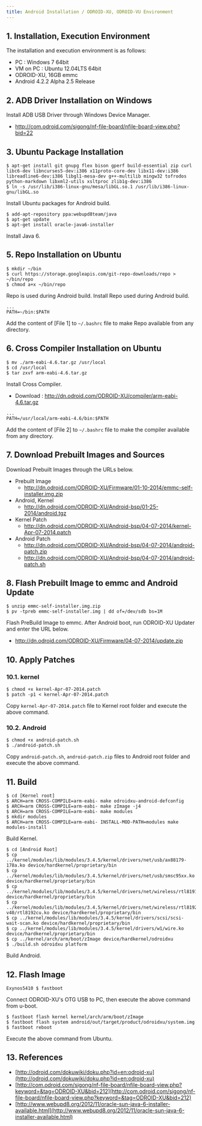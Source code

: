 ```yaml
---
title: Android Installation / ODROID-XU, ODROID-VU Environment
---
```


## 1. Installation, Execution Environment

The installation and execution environment is as follows:
* PC : Windows 7 64bit
* VM on PC : Ubuntu 12.04LTS 64bit
* ODROID-XU, 16GB emmc
* Android 4.2.2 Alpha 2.5 Release

## 2. ADB Driver Installation on Windows

Install ADB USB Driver through Windows Device Manager.
* http://com.odroid.com/sigong/nf-file-board/nfile-board-view.php?bid=22

## 3. Ubuntu Package Installation

```shell
$ apt-get install git gnupg flex bison gperf build-essential zip curl libc6-dev libncurses5-dev:i386 x11proto-core-dev libx11-dev:i386 libreadline6-dev:i386 libgl1-mesa-dev g++-multilib mingw32 tofrodos python-markdown libxml2-utils xsltproc zlib1g-dev:i386
$ ln -s /usr/lib/i386-linux-gnu/mesa/libGL.so.1 /usr/lib/i386-linux-gnu/libGL.so
```

Install Ubuntu packages for Android build.

```shell
$ add-apt-repository ppa:webupd8team/java
$ apt-get update
$ apt-get install oracle-java6-installer
```

Install Java 6.

## 5. Repo Installation on Ubuntu

```shell
$ mkdir ~/bin
$ curl https://storage.googleapis.com/git-repo-downloads/repo > ~/bin/repo
$ chmod a+x ~/bin/repo
```

Repo is used during Android build. Install Repo used during Android build.

```shell {caption="[File 1] ~/.bashrc", linenos=table}
...
PATH=~/bin:$PATH
```

Add the content of [File 1] to `~/.bashrc` file to make Repo available from any directory.

## 6. Cross Compiler Installation on Ubuntu

```shell
$ mv ./arm-eabi-4.6.tar.gz /usr/local
$ cd /usr/local
$ tar zxvf arm-eabi-4.6.tar.gz
```

Install Cross Compiler.

* Download : http://dn.odroid.com/ODROID-XU/compiler/arm-eabi-4.6.tar.gz

```shell {caption="[File 2] ~/.bashrc", linenos=table}
...
PATH=/usr/local/arm-eabi-4.6/bin:$PATH
```

Add the content of [File 2] to `~/.bashrc` file to make the compiler available from any directory.

## 7. Download Prebuilt Images and Sources

Download Prebuilt Images through the URLs below.
* Prebuilt Image
  * http://dn.odroid.com/ODROID-XU/Firmware/01-10-2014/emmc-self-installer.img.zip
* Android, Kernel
  * http://dn.odroid.com/ODROID-XU/Android-bsp/01-25-2014/android.tgz
* Kernel Patch
  * http://dn.odroid.com/ODROID-XU/Android-bsp/04-07-2014/kernel-Apr-07-2014.patch
* Android Patch
  * http://dn.odroid.com/ODROID-XU/Android-bsp/04-07-2014/android-patch.zip
  * http://dn.odroid.com/ODROID-XU/Android-bsp/04-07-2014/android-patch.sh

## 8. Flash Prebuilt Image to emmc and Android Update

```shell
$ unzip emmc-self-installer.img.zip
$ pv -tpreb emmc-self-installer.img | dd of=/dev/sdb bs=1M
```

Flash PreBuild Image to emmc. After Android boot, run ODROID-XU Updater and enter the URL below.

* http://dn.odroid.com/ODROID-XU/Firmware/04-07-2014/update.zip

## 10. Apply Patches

### 10.1. kernel

```shell
$ chmod +x kernel-Apr-07-2014.patch
$ patch -p1 < kernel-Apr-07-2014.patch
```

Copy `kernel-Apr-07-2014.patch` file to Kernel root folder and execute the above command.

### 10.2. Android

```shell
$ chmod +x android-patch.sh
$ ./android-patch.sh
```

Copy `android-patch.sh`, `android-patch.zip` files to Android root folder and execute the above command.

## 11. Build

```shell
$ cd [Kernel root]
$ ARCH=arm CROSS-COMPILE=arm-eabi- make odroidxu-android-defconfig
$ ARCH=arm CROSS-COMPILE=arm-eabi- make zImage -j4
$ ARCH=arm CROSS-COMPILE=arm-eabi- make modules
$ mkdir modules
$ ARCH=arm CROSS-COMPILE=arm-eabi- INSTALL-MOD-PATH=modules make modules-install
```

Build Kernel.

```shell
$ cd [Android Root]
$ cp ../kernel/modules/lib/modules/3.4.5/kernel/drivers/net/usb/ax88179-178a.ko device/hardkernel/proprietary/bin
$ cp ../kernel/modules/lib/modules/3.4.5/kernel/drivers/net/usb/smsc95xx.ko device/hardkernel/proprietary/bin
$ cp ../kernel/modules/lib/modules/3.4.5/kernel/drivers/net/wireless/rtl8191su/rtl8191su.ko device/hardkernel/proprietary/bin
$ cp ../kernel/modules/lib/modules/3.4.5/kernel/drivers/net/wireless/rtl8192cu-v40/rtl8192cu.ko device/hardkernel/proprietary/bin
$ cp ../kernel/modules/lib/modules/3.4.5/kernel/drivers/scsi/scsi-wait-scan.ko device/hardkernel/proprietary/bin
$ cp ../kernel/modules/lib/modules/3.4.5/kernel/drivers/w1/wire.ko device/hardkernel/proprietary/bin
$ cp ../kernel/arch/arm/boot/zImage device/hardkernel/odroidxu
$ ./build.sh odroidxu platform
```

Build Android.

## 12. Flash Image

```shell
Exynos5410 $ fastboot
```

Connect ODROID-XU's OTG USB to PC, then execute the above command from u-boot.

```shell
$ fastboot flash kernel kernel/arch/arm/boot/zImage
$ fastboot flash system android/out/target/product/odroidxu/system.img
$ fastboot reboot
```

Execute the above command from Ubuntu.

## 13. References

* [http://odroid.com/dokuwiki/doku.php?id=en:odroid-xu](http://odroid.com/dokuwiki/doku.php?id=en:odroid-xu)
* [http://com.odroid.com/sigong/nf-file-board/nfile-board-view.php?keyword=&tag=ODROID-XU&bid=212](http://com.odroid.com/sigong/nf-file-board/nfile-board-view.php?keyword=&tag=ODROID-XU&bid=212)
* [http://www.webupd8.org/2012/11/oracle-sun-java-6-installer-available.html](http://www.webupd8.org/2012/11/oracle-sun-java-6-installer-available.html)
